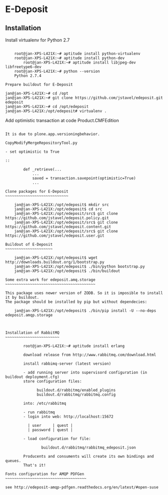 E-Deposit
=========

Installation
------------


Install virtualenv for Python 2.7
~~~~~~~~~~~~~~~~~~~~~~~~~~~~~~~~~

	root@jan-XPS-L421X:~# aptitude install python-virtualenv 
	root@jan-XPS-L421X:~# aptitude install python-dev
        root@jan-XPS-L421X:~# aptitude install libjpeg-dev libfreetype6-dev
	root@jan-XPS-L421X:~# python --version
	Python 2.7.4

Prepare buildout for E-Deposit
~~~~~~~~~~~~~~~~~~~~~~~~~~~~~~~~~~~~~~

	jan@jan-XPS-L421X:~# cd /opt
	jan@jan-XPS-L421X:~# git clone https://github.com/jstavel/edeposit.git edeposit
	jan@jan-XPS-L421X:~# cd /opt/edeposit
	jan@jan-XPS-L421X:/opt/edeposit# virtualenv .


Add optimistic transaction at code Product.CMFEdition
~~~~~~~~~~~~~~~~~~~~~~~~~~~~~~~~~~~~~~~~~~~~~~~~~~~~~~~

It is due to plone.app.versioningbehavior.

CopyModifyMergeRepositoryTool.py

- set optimistic to True

::

        def _retrieve(...
            ...
            saved = transaction.savepoint(optimistic=True)
            ...
   
Clone packages for E-Deposit
~~~~~~~~~~~~~~~~~~~~~~~~~~~~

	jan@jan-XPS-L421X:/opt/edeposit$ mkdir src
	jan@jan-XPS-L421X:/opt/edeposit$ cd src
	jan@jan-XPS-L421X:/opt/edeposit/src$ git clone https://github.com/jstavel/edeposit.policy.git
	jan@jan-XPS-L421X:/opt/edeposit/src$ git clone https://github.com/jstavel/edeposit.content.git
	jan@jan-XPS-L421X:/opt/edeposit/src$ git clone https://github.com/jstavel/edeposit.user.git
	
Buildout of E-Deposit
~~~~~~~~~~~~~~~~~~~~~

	jan@jan-XPS-L421X:/opt/edeposit$ wget http://downloads.buildout.org/1/bootstrap.py
	jan@jan-XPS-L421X:/opt/edeposit$ ./bin/python bootstrap.py 
	jan@jan-XPS-L421X:/opt/edeposit$ ./bin/buildout 

Some extra work for edeposit.amq.storage
~~~~~~~~~~~~~~~~~~~~~~~~~~~~~~~~~~~~~~~~

This package uses newer version of ZODB. So it is imposible to install it by buildout.
The package should be installed by pip but without dependecies:

	jan@jan-XPS-L421X:/opt/edeposit$ ./bin/pip install -U --no-deps edeposit.amqp.storage

     

Installation of RabbitMQ
~~~~~~~~~~~~~~~~~~~~~~~~

        root@jan-XPS-L421X:~# aptitude install erlang 
        
        download release from http://www.rabbitmq.com/download.html
        
        install rabbimq-server (latest version)
        
        - add running server into supervisord configuration (in buildout deployment.cfg)
        store configuration files:

              buildout.d/rabbitmq/enabled_plugins
              buildout.d/rabbitmq/rabbitmq.config

        into: /etc/rabbitmq
        
        - run rabbitmq
        - login into web: http://localhost:15672

          | user     | quest |
          | password | quest |

        - load configuration for file:
          
                buildout.d/rabbitmq/rabbitmq_edeposit.json

        Producents and consuments will create its own bindings and queues.
        That's it!                

Fonts configuration for AMQP PDFGen
~~~~~~~~~~~~~~~~~~~~~~~~~~~~~~~~~~~~

see http://edeposit-amqp-pdfgen.readthedocs.org/en/latest/#open-suse